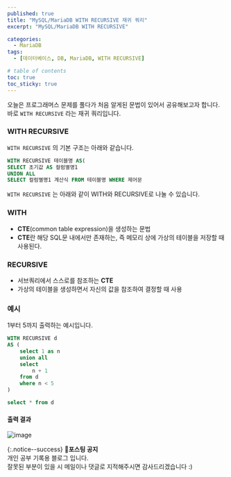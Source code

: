 ```yaml
---
published: true
title: "MySQL/MariaDB WITH RECURSIVE 재귀 쿼리"
excerpt: "MySQL/MariaDB WITH RECURSIVE"

categories:
  - MariaDB
tags:
  - [데이터베이스, DB, MariaDB, WITH RECURSIVE]

# table of contents
toc: true
toc_sticky: true
---
```


오늘은 프로그래머스 문제를 풀다가 처음 알게된 문법이 있어서 공유해보고자 합니다. 바로 `WITH RECURSIVE` 라는 재귀 쿼리입니다.

### WITH RECURSIVE

`WITH RECURSIVE` 의 기본 구조는 아래와 같습니다.

```sql
WITH RECURSIVE 테이블명 AS(
SELECT 초기값 AS 컬럼별명1
UNION ALL
SELECT 컬럼별명1 계산식 FROM 테이블명 WHERE 제어문
```

`WITH RECURSIVE` 는 아래와 같이 WITH와 RECURSIVE로 나눌 수 있습니다.

### WITH

- **CTE**(common table expression)을 생성하는 문법
- **CTE**란 해당 SQL문 내에서만 존재하는, 즉 메모리 상에 가상의 테이블을 저장할 때 사용된다.

### RECURSIVE

- 서브쿼리에서 스스로를 참조하는 **CTE**
- 가상의 테이블을 생성하면서 자신의 값을 참조하여 결정할 때 사용

### 예시

1부터 5까지 출력하는 예시입니다.

```sql
WITH RECURSIVE d 
AS (
    select 1 as n
    union all
    select
        n + 1
    from d
    where n < 5
)

select * from d
```

#### 출력 결과

![image](https://github.com/ilimes/ilimes.github.io/assets/95404736/709c02cc-9718-4d98-a498-6892f8949dc0)

{:.notice--success}
🔔**포스팅 공지**  
개인 공부 기록용 블로그 입니다.  
잘못된 부분이 있을 시 메일이나 댓글로 지적해주시면 감사드리겠습니다 :)
